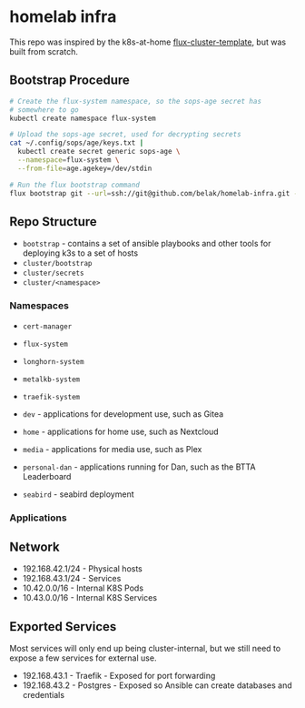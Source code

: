 # homelab infra

This repo was inspired by the k8s-at-home [flux-cluster-template](github.com/k8s-at-home/flux-cluster-template), but was built from scratch.

## Bootstrap Procedure

```sh
# Create the flux-system namespace, so the sops-age secret has
# somewhere to go
kubectl create namespace flux-system

# Upload the sops-age secret, used for decrypting secrets
cat ~/.config/sops/age/keys.txt |
  kubectl create secret generic sops-age \
  --namespace=flux-system \
  --from-file=age.agekey=/dev/stdin

# Run the flux bootstrap command
flux bootstrap git --url=ssh://git@github.com/belak/homelab-infra.git --branch=main --path=cluster/bootstrap --private-key-file=$HOME/.ssh/id_flux --silent
```

## Repo Structure

- `bootstrap` - contains a set of ansible playbooks and other tools for deploying k3s to a set of hosts
- `cluster/bootstrap`
- `cluster/secrets`
- `cluster/<namespace>`

### Namespaces

- `cert-manager`
- `flux-system`
- `longhorn-system`
- `metalkb-system`
- `traefik-system`

- `dev` - applications for development use, such as Gitea
- `home` - applications for home use, such as Nextcloud
- `media` - applications for media use, such as Plex
- `personal-dan` - applications running for Dan, such as the BTTA Leaderboard
- `seabird` - seabird deployment

### Applications

## Network

- 192.168.42.1/24 - Physical hosts
- 192.168.43.1/24 - Services
- 10.42.0.0/16 - Internal K8S Pods
- 10.43.0.0/16 - Internal K8S Services

## Exported Services

Most services will only end up being cluster-internal, but we still need to expose a few services for external use.

- 192.168.43.1 - Traefik - Exposed for port forwarding
- 192.168.43.2 - Postgres - Exposed so Ansible can create databases and credentials
